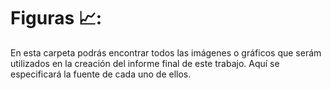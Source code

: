 # Figuras 📈:

En esta carpeta podrás encontrar todos las imágenes o gráficos que serám utilizados en la creación del informe final de este trabajo.
Aquí se especificará la fuente de cada uno de ellos.
